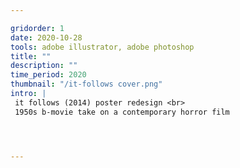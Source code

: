 ```yaml
---

gridorder: 1
date: 2020-10-28
tools: adobe illustrator, adobe photoshop
title: ""
description: ""
time_period: 2020
thumbnail: "/it-follows cover.png"
intro: |
 it follows (2014) poster redesign <br>
 1950s b-movie take on a contemporary horror film




---
```

